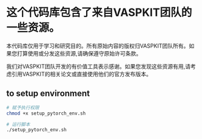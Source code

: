 # 这个代码库包含了来自VASPKIT团队的一些资源。

本代码库仅用于学习和研究目的。所有原始内容的版权归VASPKIT团队所有。如果您打算使用或分发这些资源,请确保遵守原始许可条款。

我们对VASPKIT团队开发的有价值工具表示感谢。如果您发现这些资源有用,请考虑引用VASPKIT的相关论文或直接使用他们的官方发布版本。

## to setup environment

```bash
# 赋予执行权限
chmod +x setup_pytorch_env.sh

# 运行脚本
./setup_pytorch_env.sh
```